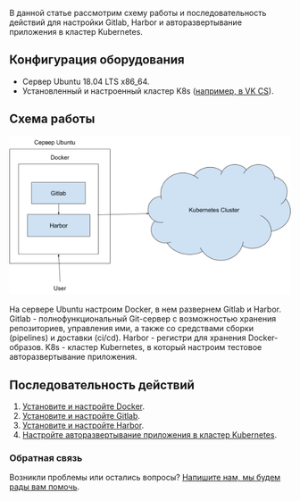 В данной статье рассмотрим схему работы и последовательность действий для настройки Gitlab, Harbor и авторазвертывание приложения в кластер Kubernetes.

Конфигурация оборудования
-------------------------

*   Сервер Ubuntu 18.04 LTS x86_64.
*   Установленный и настроенный кластер K8s ([например, в VK CS](https://mcs.mail.ru/app/services/containers/list/)).

Схема работы
------------

**![](./assets/1583483568224-1583483568224.png)**

На сервере Ubuntu настроим Docker, в нем развернем Gitlab и Harbor. Gitlab - полнофункциональный Git-сервер с возможностью хранения репозиториев, управления ими, а также со средствами сборки (pipelines) и доставки (ci/cd). Harbor - регистри для хранения Docker-образов. K8s - кластер Kubernetes, в который настроим тестовое авторазвертывание приложения.

Последовательность действий
---------------------------

1.  [Установите и настройте Docker](https://mcs.mail.ru/help/gitlab-ci-cd/docker-installation).
2.  [Установите и настройте Gitlab](https://mcs.mail.ru/help/gitlab-ci-cd/gitlab-installation).
3.  [Установите и настройте Harbor](https://mcs.mail.ru/help/gitlab-ci-cd/harbor-installation).
4.  [Настройте авторазвертывание приложения в кластер Kubernetes](https://mcs.mail.ru/help/gitlab-ci-cd/k8s-autodeploy).

### Обратная связь

Возникли проблемы или остались вопросы? [Напишите нам, мы будем рады вам помочь](https://mcs.mail.ru/help/contact-us).